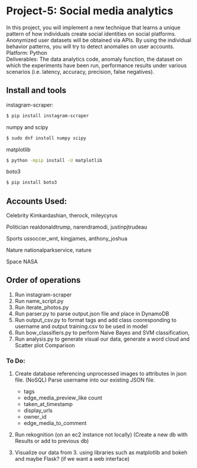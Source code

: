 # Project-5:  Social media analytics

In this project, you will implement a new technique that learns a unique pattern of how individuals create social identities on social platforms. Anonymized user datasets will be obtained via APIs. By using the individual behavior patterns, you will try to detect anomalies on user accounts.  
    Platform: Python  
    Deliverables:  The data analytics code, anomaly function, the dataset on which the experiments have been run, performance results under various scenarios (i.e. latency, accuracy, precision, false negatives).  


Install and tools
-------
instagram-scraper:
```bash
$ pip install instagram-scraper
```
numpy and scipy
```bash
$ sudo dnf install numpy scipy
```
matplotlib
``` bash
$ python -mpip install -U matplotlib
```
boto3
```bash
$ pip install boto3
```

## Accounts Used:
Celebrity
Kimkardashian, therock, mileycyrus

Politician
realdonaldtrump, narendramodi, justinpjtrudeau

Sports
ussoccer_wnt, kingjames, anthony_joshua

Nature
nationalparkservice, nature

Space
NASA


## Order of operations
1. Run instagram-scraper
2. Run name_script.py
3. Run iterate_photos.py
4. Run parser.py to parse output.json file and place in DynamoDB
5. Run output_csv.py to format tags and add class cooresponding to username and output training.csv to be used in model
6. Run bow_classifiers.py to perform Naive Bayes and SVM classification,
7. Run analysis.py to generate visual our data, generate a word cloud and Scatter plot Comparison



### To Do:
1. Create database referencing unprocessed images to attributes in json file. (NoSQL) Parse username into our existing JSON file.
    - tags
    - edge_media_preview_like count
    - taken_at_timestamp
    - display_urls
    - owner_id
    - edge_media_to_comment

2. Run rekognition (on an ec2 instance not locally) (Create a new db with Results or add to previous db)

3. Visualize our data from 3. using libraries such as matplotlib and bokeh and maybe Flask? (if we want a web interface)
